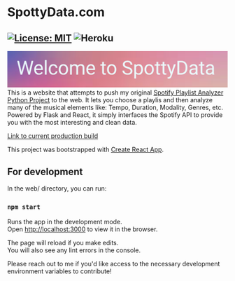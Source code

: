 # SpottyData.com
[![License: MIT](https://img.shields.io/badge/License-MIT-yellow.svg)](https://opensource.org/licenses/MIT)
![Heroku](https://heroku-badge.herokuapp.com/?app=spottydata)
---
![SpottyData](./static/imgs/spotty_header.png)
This is a website that attempts to push my original [Spotify Playlist Analyzer Python Project](https://github.com/NLeRoy917/spotify-playlist-analyzer) to the web. It lets you choose a playlis and then analyze many of the musical elements like: Tempo, Duration, Modality, Genres, etc. Powered by Flask and React, it simply interfaces the Spotify API to provide you with the most interesting and clean data.

[Link to current production build](https://spottydata.com)

This project was bootstrapped with [Create React App](https://github.com/facebook/create-react-app).

## For development

In the web/ directory, you can run:

### `npm start`

Runs the app in the development mode.<br />
Open [http://localhost:3000](http://localhost:3000) to view it in the browser.

The page will reload if you make edits.<br />
You will also see any lint errors in the console.

Please reach out to me if you'd like access to the necessary development environment variables to contribute!
